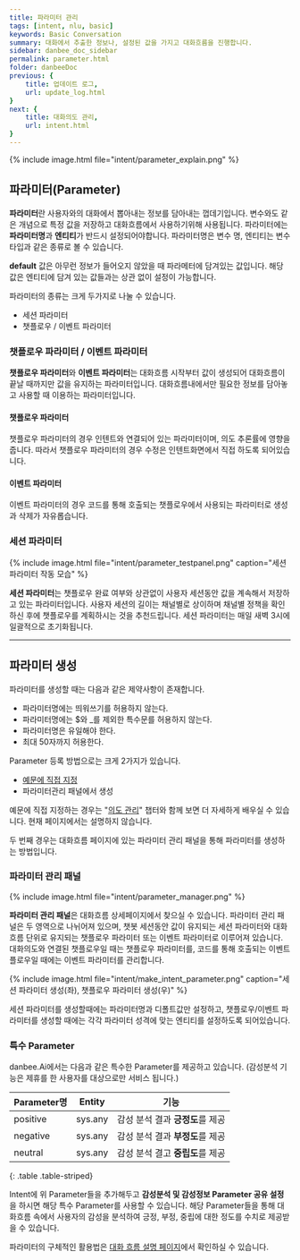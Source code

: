 ```yaml
---
title: 파라미터 관리 
tags: [intent, nlu, basic]
keywords: Basic Conversation
summary: 대화에서 추출한 정보나, 설정된 값을 가지고 대화흐름을 진행합니다.
sidebar: danbee_doc_sidebar
permalink: parameter.html
folder: danbeeDoc
previous: {
    title: 업데이트 로그,
    url: update_log.html
}
next: {
    title: 대화의도 관리,
    url: intent.html
}
---
```


{% include image.html file="intent/parameter_explain.png" %}

## 파라미터(Parameter)

**파라미터**란 사용자와의 대화에서 뽑아내는 정보를 담아내는 껍데기입니다. 변수와도 같은 개념으로 특정 값을 저장하고 대화흐름에서 사용하기위해 사용됩니다. 파라미터에는 **파라미터명**과 **엔티티**가 반드시 설정되어야합니다. 파라미터명은 변수 명, 엔티티는 변수 타입과 같은 종류로 볼 수 있습니다.

**default** 값은 아무런 정보가 들어오지 않았을 때 파라메터에 담겨있는 값입니다. 해당 값은 엔티티에 담겨 있는 값들과는 상관 없이 설정이 가능합니다.


파라미터의 종류는 크게 두가지로 나눌 수 있습니다.

- 세션 파라미터
- 챗플로우 / 이벤트 파라미터

### 챗플로우 파라미터 / 이벤트 파라미터

**챗플로우 파라미터**와 **이벤트 파라미터**는 대화흐름 시작부터 값이 생성되어 대화흐름이 끝날 때까지만 값을 유지하는 파라미터입니다. 대화흐름내에서만 필요한 정보를 담아놓고 사용할 때 이용하는 파라미터입니다. 

#### 챗플로우 파라미터
<div class="indented">챗플로우 파라미터의 경우 인텐트와 연결되어 있는 파라미터이며, 의도 추론률에 영향을 줍니다. 따라서 챗플로우 파라미터의 경우 수정은 인텐트화면에서 직접 하도록 되어있습니다.</div>

#### 이벤트 파라미터

<div class="indented">이벤트 파라미터의 경우 코드를 통해 호출되는 챗플로우에서 사용되는 파라미터로 생성과 삭제가 자유롭습니다.</div>

### 세션 파라미터

{% include image.html file="intent/parameter_testpanel.png" caption="세션 파라미터 작동 모습" %}

**세션 파라미터**는 챗플로우 완료 여부와 상관없이 사용자 세션동안 값을 계속해서 저장하고 있는 파라미터입니다. 사용자 세션의 길이는 채널별로 상이하며 채널별 정책을 확인하신 후에 챗플로우를 계획하시는 것을 추천드립니다. 세션 파라미터는 매일 새벽 3시에 일괄적으로 초기화됩니다.

----------------------------------

## 파라미터 생성

파라미터를 생성할 때는 다음과 같은 제약사항이 존재합니다.

- 파라미터명에는 띄워쓰기를 허용하지 않는다.
- 파라미터명에는 $와 _를 제외한 특수문를 허용하지 않는다.
- 파라미터명은 유일해야 한다.
- 최대 50자까지 허용한다.

Parameter 등록 방법으로는 크게 2가지가 있습니다.

- [예문에 직접 지정](intent.html#예문에서-정보-추출하기)
- 파라미터관리 패널에서 생성

예문에 직접 지정하는 경우는 "[의도 관리](intent.html#예문에서-정보-추출하기)" 챕터와 함께 보면 더 자세하게 배우실 수 있습니다. 현재 페이지에서는 설명하지 않습니다.

두 번째 경우는 대화흐름 페이지에 있는 파라미터 관리 패널을 통해 파라미터를 생성하는 방법입니다.


### 파라미터 관리 패널

{% include image.html file="intent/parameter_manager.png" %}

**파라미터 관리 패널**은 대화흐름 상세페이지에서 찾으실 수 있습니다. 
파라미터 관리 패널은 두 영역으로 나뉘어져 있으며, 챗봇 세션동안 값이 유지되는 세션 파라미터와 대화흐름 단위로 유지되는 챗플로우 파라미터 또는 이벤트 파라미터로 이루어져 있습니다.
대화의도와 연결된 챗플로우일 때는 챗플로우 파라미터를, 코드를 통해 호출되는 이벤트플로우일 때에는 이벤트 파라미터를 관리합니다.

{% include image.html file="intent/make_intent_parameter.png" caption="세션 파라미터 생성(좌), 챗플로우 파라미터 생성(우)" %}

세션 파라미터를 생성할때에는 파라미터명과 디폴트값만 설정하고, 챗플로우/이벤트 파라미터를 생성할 때에는 각각 파라미터 성격에 맞는 엔티티를 설정하도록 되어있습니다.

### 특수 Parameter

danbee.Ai에서는 다음과 같은 특수한 Parameter를 제공하고 있습니다.
(감성분석 기능은 제휴를 한 사용자를 대상으로만 서비스 됩니다.)

| Parameter명 | Entity | 기능 |
|-------------|-------------|-------------|
| positive | sys.any | 감성 분석 결과 **긍정도**를 제공 |
| negative | sys.any | 감성 분석 결과 **부정도**를 제공 |
| neutral | sys.any | 감성 분석 결고 **중립도**를 제공 |
{: .table .table-striped}

Intent에 위 Parameter들을 추가해두고  **감성분석 및 감성정보 Parameter 공유 설정**을 하시면 해당 특수 Parameter를 사용할 수 있습니다. 해당 Parameter들을 통해 대화흐름 속에서 사용자의 감성을 분석하여 긍정, 부정, 중립에 대한 정도를 수치로 제공받을 수 있습니다.<br/>

파라미터의 구체적인 활용법은 <span class="link">[대화 흐름 설명 페이지](chatflow.html)</span>에서 확인하실 수 있습니다.


